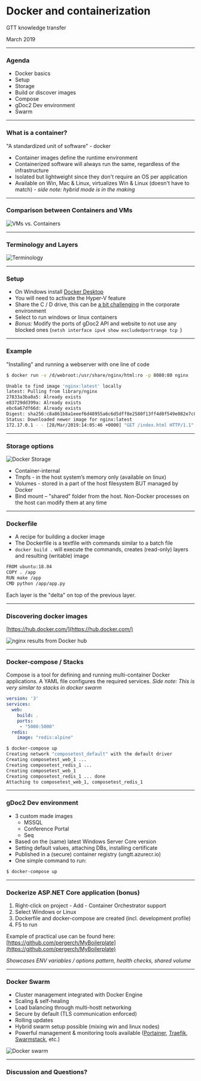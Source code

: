 # Docker and containerization

GTT knowledge transfer

March 2019

---

### Agenda

- Docker basics
- Setup
- Storage
- Build or discover images
- Compose
- gDoc2 Dev environment
- Swarm

---

### What is a container?

"A standardized unit of software" - docker

- Container images define the runtime environment
- Containerized software will always run the same, regardless of the infrastructure
- Isolated but lightweight since they don't require an OS per application
- Available on Win, Mac & Linux, virtualizes Win & Linux (doesn't have to match) - _side note: hybrid mode is in the making_

---

### Comparison between Containers and VMs

![](assets/vm-vs-container.png "VMs vs. Containers")

---

### Terminology and Layers

![](assets/terminology.png "Terminology")

---

### Setup

- On Windows install [Docker Desktop](https://hub.docker.com/editions/community/docker-ce-desktop-windows)
- You will need to activate the Hyper-V feature
- Share the C / D drive, this can be [a bit challenging](https://tomssl.com/2018/01/11/sharing-your-c-drive-with-docker-for-windows-when-using-azure-active-directory-azuread-aad/) in the corporate environment
- Select to run windows or linux containers
- _Bonus:_ Modify the ports of gDoc2 API and website to not use any blocked ones (`netsh interface ipv4 show excludedportrange tcp
`)

---

### Example

"Installing" and running a webserver with one line of code

```bash
$ docker run -v /d/webroot:/usr/share/nginx/html:ro -p 8080:80 nginx
```

```bash
Unable to find image 'nginx:latest' locally
latest: Pulling from library/nginx
27833a3ba0a5: Already exists
e83729dd399a: Already exists
ebc6a67df66d: Already exists
Digest: sha256:c8a861b8a1eeef6d48955a6c6d5dff8e2580f13ff4d0f549e082e7c82a8617a2
Status: Downloaded newer image for nginx:latest
172.17.0.1 - - [28/Mar/2019:14:05:46 +0000] "GET /index.html HTTP/1.1" 304 0 "-" "Mozilla/5.0 (Windows NT 10.0; Win64; x64) AppleWebKit/537.36 (KHTML, like Gecko) Chrome/72.0.3626.121 Safari/537.36" "-"
```

---

### Storage options 

![](assets/docker-storage.png "Docker Storage")

- Container-internal
- Tmpfs - in the host system’s memory only (available on linux)
- Volumes - stored in a part of the host filesystem BUT managed by Docker
- Bind mount – "shared" folder from the host. Non-Docker processes on the host can modify them at any time

---

### Dockerfile

- A recipe for building a docker image
- The Dockerfile is a textfile with commands similar to a batch file
- `docker build .` will execute the commands, creates (read-only) layers and resulting (writable) image

```bash
FROM ubuntu:18.04
COPY . /app
RUN make /app
CMD python /app/app.py
```

Each layer is the "delta" on top of the previous layer.

---

### Discovering docker images

[https://hub.docker.com/](https://hub.docker.com/)

![](assets/docker-hub.png "nginx results from Docker hub")

---

### Docker-compose / Stacks

Compose is a tool for defining and running multi-container Docker applications. A YAML file configures the required services. _Side note: This is very similar to stacks in docker swarm_

```yaml
version: '3'
services:
  web:
    build: .
    ports:
     - "5000:5000"
  redis:
    image: "redis:alpine"
```

```bash
$ docker-compose up
Creating network "composetest_default" with the default driver
Creating composetest_web_1 ...
Creating composetest_redis_1 ...
Creating composetest_web_1
Creating composetest_redis_1 ... done
Attaching to composetest_web_1, composetest_redis_1
```

---

### gDoc2 Dev environment

- 3 custom made images
  - MSSQL
  - Conference Portal
  - Seq
- Based on the (same) latest Windows Server Core version
- Setting default values, attaching DBs, installing certificate
- Published in a (secure) container registry (ungtt.azurecr.io)
- One simple command to run:

```bash
$ docker-compose up
```

---

### Dockerize ASP.NET Core application (bonus)

1) Right-click on project - Add - Container Orchestrator support
2) Select Windows or Linux
3) Dockerfile and docker-compose are created (incl. development profile)
4) F5 to run

Example of practical use can be found here: 
[https://github.com/pergerch/MyBoilerplate](https://github.com/pergerch/MyBoilerplate)

_Showcases ENV variables / options pattern, health checks, shared volume_

---

### Docker Swarm

- Cluster management integrated with Docker Engine
- Scaling & self-healing
- Load balancing through multi-hostt networking
- Secure by default (TLS communication enforced)
- Rolling updates
- Hybrid swarm setup possible (mixing win and linux nodes)
- Powerful management & monitoring tools available ([Portainer](https://www.portainer.io/), [Traefik](https://traefik.io/), [Swarmstack](https://github.com/swarmstack/swarmstack), etc.)

![](assets/swarm.png "Docker swarm")

---

### Discussion and Questions?